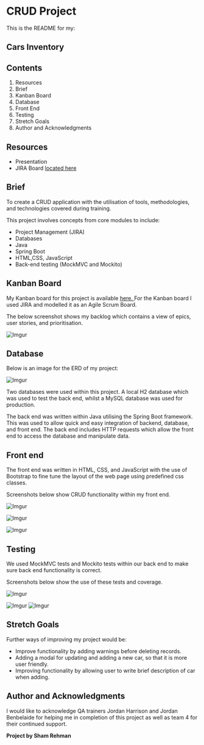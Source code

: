 # **CRUD Project**

This is the README for my:

## **Cars Inventory**

## **Contents**

1. Resources
2. Brief
3. Kanban Board
4. Database
5. Front End
6. Testing
7. Stretch Goals
8. Author and Acknowledgments

## **Resources**

* Presentation
* JIRA Board [located here](https://learnjira12345.atlassian.net/jira/software/projects/SA/boards/3)

## **Brief**

To create a CRUD application with the utilisation of tools, methodologies, and technologies covered during training.

This project involves concepts from core modules to include:

* Project Management (JIRA)
* Databases
* Java
* Spring Boot
* HTML,CSS, JavaScript
* Back-end testing (MockMVC and Mockito)

## **Kanban Board**

My Kanban board for this project is available [here. ](https://learnjira12345.atlassian.net/jira/software/projects/SA/boards/3)For the Kanban board I used JIRA and modelled it as an Agile Scrum Board.

The below screenshot shows my backlog which contains a view of epics, user stories, and prioritisation.

![Imgur](https://i.imgur.com/WYYg6z5.jpg)

## **Database**

Below is an image for the ERD of my project:

![Imgur](https://i.imgur.com/nBC0lyS.jpg)

Two databases were used within this project. A local H2 database which was used to test the back end, whilst a MySQL database was used for production.

The back end was written within Java utilising the Spring Boot framework. This was used to allow quick and easy integration of backend, database, and front end. The back end includes HTTP requests which allow the front end to access the database and manipulate data.

## **Front end**

The front end was written in HTML, CSS, and JavaScript with the use of Bootstrap to fine tune the layout of the web page using predefined css classes. 

Screenshots below show CRUD functionality within my front end.

![Imgur](https://i.imgur.com/tJyqdEk.jpg)

![Imgur](https://i.imgur.com/2dg2ucn.jpg)

![Imgur](https://i.imgur.com/FeRj6Yc.jpg)

## **Testing**

We used MockMVC tests and Mockito tests within our back end to make sure back end functionality is correct.

Screenshots below show the use of these tests and coverage.

![Imgur](https://i.imgur.com/qHE1xhp.jpg)

![Imgur](https://i.imgur.com/3Y3egQQ.jpg)
![Imgur](https://i.imgur.com/aYrMqSS.jpg)

## **Stretch Goals**

Further ways of improving my project would be:

* Improve functionality by adding warnings before deleting records.
* Adding a modal for updating and adding a new car, so that it is more user friendly.
* Improving functionality by allowing user to write brief description of car when adding.

## **Author and Acknowledgments**

I would like to acknowledge QA trainers Jordan Harrison and Jordan Benbelaide for helping me in completion of this project as well as team 4 for their continued support.

**Project by Sham Rehman**





